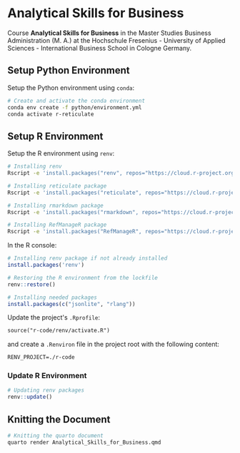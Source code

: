 # Analytical Skills for Business

Course **Analytical Skills for Business** in the Master Studies Business Administration (M. A.) at the Hochschule Fresenius - University of Applied Sciences - International Business School in Cologne Germany.

## Setup Python Environment

Setup the Python environment using `conda`:

```bash
# Create and activate the conda environment
conda env create -f python/environment.yml
conda activate r-reticulate
```

## Setup R Environment

Setup the R environment using `renv`:

```bash
# Installing renv
Rscript -e 'install.packages("renv", repos="https://cloud.r-project.org"); renv::restore(lockfile = "r-code/renv.lock")'

# Installing reticulate package
Rscript -e 'install.packages("reticulate", repos="https://cloud.r-project.org")'

# Installing rmarkdown package
Rscript -e 'install.packages("rmarkdown", repos="https://cloud.r-project.org")'

# Installing RefManageR package
Rscript -e 'install.packages("RefManageR", repos="https://cloud.r-project.org")'
```

In the R console:

```r
# Installing renv package if not already installed
install.packages('renv')

# Restoring the R environment from the lockfile
renv::restore()

# Installing needed packages
install.packages(c("jsonlite", "rlang"))
```

Update the project's `.Rprofile`:

```txt
source("r-code/renv/activate.R")
```

and create a `.Renviron` file in the project root with the following content:

```txt
RENV_PROJECT=./r-code
```

### Update R Environment

```r
# Updating renv packages
renv::update()
```

## Knitting the Document

```bash
# Knitting the quarto document
quarto render Analytical_Skills_for_Business.qmd
```
